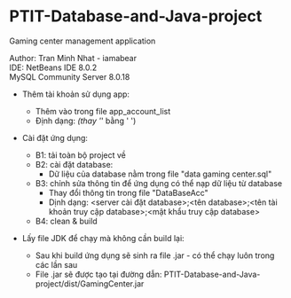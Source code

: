 # PTIT-Database-and-Java-project
 Gaming center management application

Author: Tran Minh Nhat - iamabear  
IDE: NetBeans IDE 8.0.2  
MySQL Community Server 8.0.18  

* Thêm tài khoản sử dụng app:
  - Thêm vào trong file app_account_list 
  - Định dạng: <account>_<password> (thay '_' bằng ' ')
 
* Cài đặt ứng dụng:
  - B1: tải toàn bộ project về
  - B2: cài đặt database:
    + Dữ liệu của database nằm trong file "data gaming center.sql"
  - B3: chỉnh sửa thông tin để ứng dụng có thể nạp dữ liệu từ database
    + Thay đổi thông tin trong file "DataBaseAcc" 
    + Dịnh dạng: <server cài đặt database>;<tên database>;<tên tài khoản truy cập database>;<mật khẩu truy cập database>
  - B4: clean & build
  
* Lấy file JDK để chạy mà không cần build lại:
  - Sau khi build ứng dụng sẽ sinh ra file .jar - có thể chạy luôn trong các lần sau
  - File .jar sẽ được tạo tại đường dẫn: PTIT-Database-and-Java-project/dist/GamingCenter.jar
